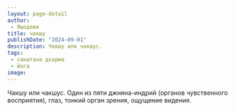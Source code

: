 ```yaml
---
layout: page-detail
author:
 - Яшодеви
title: чакшу
publishDate: "2024-09-01"
description: Чакшу или чакшус.
tags:
 - санатана дхарма
 - йога
image: 
---
```


Чакшу или чакшус.
Один из пяти джняна-индрий (органов чувственного восприятия), глаз, тонкий орган зрения, ощущение видения.

